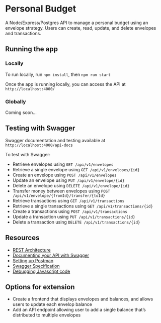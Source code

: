 # Personal Budget

A Node/Express/Postgres API to manage a personal budget using an envelope strategy. Users can create, read, update, and delete envelopes and transactions.

## Running the app
### Locally
To run locally, run `npm install`, then `npm run start`

Once the app is running locally, you can access the API at `http://localhost:4000/`

### Globally
Coming soon...

## Testing with Swagger
Swagger documentation and testing available at `http://localhost:4000/api-docs`

To test with Swagger:
 - Retrieve envelopes using `GET /api/v1/envelopes`
 - Retrieve a single envelope using `GET /api/v1/envelopes/{id}`
 - Create an envelope using `POST /api/v1/envelopes`
 - Update an envelope using `PUT /api/v1/envelope/{id}`
 - Delete an envelope using `DELETE /api/v1/envelope/{id}`
 - Transfer money between envelopes using `POST /api/v1/envelope/{fromId}/transfer/{toId}`
 - Retrieve transactions using `GET /api/v1/transactions`
 - Retrieve a single transactions using `GET /api/v1/transactions/{id}`
 - Create a transactions using `POST /api/v1/transactions`
 - Update a transaction using `PUT /api/v1/transactions/{id}`
 - Delete a transaction using `DELETE /api/v1/transactions/{id}`

## Resources
- [REST Architecture](https://auth0.com/blog/rest-architecture-part-1-building-api/)
- [Documenting your API with Swagger](https://levelup.gitconnected.com/swagger-time-to-document-that-express-api-you-built-9b8faaeae563)
- [Setting up Postman](https://author.codecademy.com/content-items/a5ed0fe82af00dcae4bb69e07d6b5fa8)
- [Swagger Specification](https://swagger.io/docs/specification/basic-structure/)
- [Debugging Javascript code](https://author.codecademy.com/content-items/e8a7f4f36eae1c4ee642af3cea4bfb4a)

## Options for extension
 - Create a frontend that displays envelopes and balances, and allows users to update each envelop balance
 - Add an API endpoint allowing user to add a single balance that’s distributed to multiple envelopes

